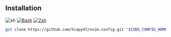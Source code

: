 

## Installation
![sh](https://skillicons.dev/icons?i=bash)
[![Bash](https://img.shields.io/badge/Bash-4EAA25?logo=gnubash&logoColor=fff)](#)
[![Zsh](https://img.shields.io/badge/Zsh-F15A24?logo=zsh&logoColor=fff)](#)
```sh
git clone https://github.com/Scapy47/nvim.config.git "${XDG_CONFIG_HOME:-$HOME/.config}"/nvim && nvim --headless
```
